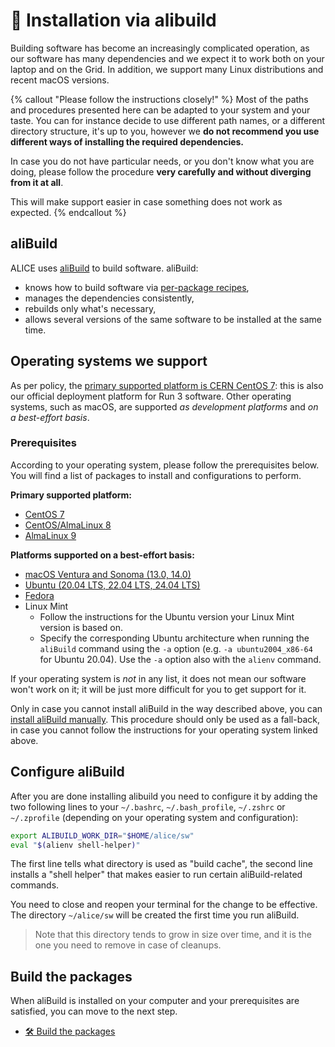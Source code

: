 # 🧪 Installation via alibuild

Building software has become an increasingly complicated operation, as our software has many
dependencies and we expect it to work both on your laptop and on the Grid. In addition, we support
many Linux distributions and recent macOS versions.

{% callout "Please follow the instructions closely!" %}
Most of the paths and procedures presented here can be adapted to your system and your taste. You
can for instance decide to use different path names, or a different directory structure, it's up to
you, however we **do not recommend you use different ways of installing the required
dependencies.**

In case you do not have particular needs, or you don't know what you are doing, please follow the
procedure **very carefully and without diverging from it at all**.

This will make support easier in case something does not work as expected.
{% endcallout %}


## aliBuild

ALICE uses [aliBuild](https://alisw.github.io/alibuild) to build software. aliBuild:

* knows how to build software via [per-package recipes](https://github.com/alisw/alidist),
* manages the dependencies consistently,
* rebuilds only what's necessary,
* allows several versions of the same software to be installed at the same time.


## Operating systems we support

As per policy, the [primary supported platform is CERN
CentOS 7](https://indico.cern.ch/event/642232/#3-wp3-common-tools-and-softwar):
this is also our official deployment platform for Run 3 software.
Other operating systems, such as macOS, are supported _as development platforms_ and _on a
best-effort basis_.

### Prerequisites

According to your operating system, please follow the prerequisites below. You will find a list of
packages to install and configurations to perform.

**Primary supported platform:**

* [CentOS 7](prereq-centos7.md)
* [CentOS/AlmaLinux 8](prereq-centos8.md)
* [AlmaLinux 9](prereq-alma9.md)

**Platforms supported on a best-effort basis:**

* [macOS Ventura and Sonoma (13.0, 14.0)](prereq-macos.md)
* [Ubuntu (20.04 LTS, 22.04 LTS, 24.04 LTS)](prereq-ubuntu.md)
* [Fedora](prereq-fedora.md)
* Linux Mint
    * Follow the instructions for the Ubuntu version your Linux Mint version is based on.
    * Specify the corresponding Ubuntu architecture when running the `aliBuild` command
      using the `-a` option (e.g. `-a ubuntu2004_x86-64` for Ubuntu 20.04).
      Use the `-a` option also with the `alienv` command.

If your operating system is _not_ in any list, it does not mean our software won't work on it;
it will be just more difficult for you to get support for it.

Only in case you cannot install aliBuild in the way described above, you can [install aliBuild manually](manual-install.md).
This procedure should only be used as a fall-back, in case you cannot follow the instructions for your operating system linked above.

## Configure aliBuild

After you are done installing alibuild you need to configure it by adding the two
following lines to your `~/.bashrc`, `~/.bash_profile`, `~/.zshrc` or `~/.zprofile`
(depending on your operating system and configuration):

```bash
export ALIBUILD_WORK_DIR="$HOME/alice/sw"
eval "$(alienv shell-helper)"
```

The first line tells what directory is used as "build cache", the second line installs a "shell
helper" that makes easier to run certain aliBuild-related commands.

You need to close and reopen your terminal for the change to be effective. The directory
`~/alice/sw` will be created the first time you run aliBuild.

> Note that this directory tends to grow in size over time, and it is the one you need to remove in
> case of cleanups.


## Build the packages

When aliBuild is installed on your computer and your prerequisites are satisfied, you can move to
the next step.

* [🛠 Build the packages](build.md)
